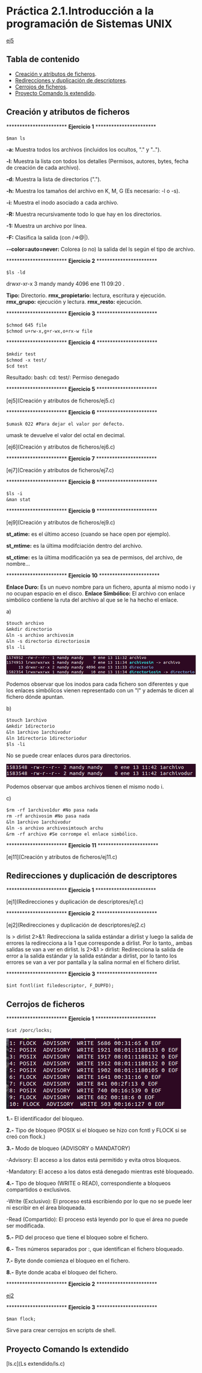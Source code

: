 # Práctica 2.1.Introducción a la programación de Sistemas UNIX


[ej5](prueba/aas.c)

## Tabla de contenido
- [Creación y atributos de ficheros](#creación-y-atributos-de-ficheros).
- [Redirecciones y duplicación de descriptores](#redirecciones-y-duplicación-de-descriptores).
- [Cerrojos de ficheros](#cerrojos-de-ficheros).
- [Proyecto Comando ls extendido](#proyecto-Comando-ls-extendido).


## Creación y atributos de ficheros

*********************** **Ejercicio 1** ***********************

<pre>
<code>$man ls
</code></pre>

**-a:** Muestra todos los archivos (incluidos los ocultos, "." y "..").

**-l:** Muestra la lista con todos los detalles (Permisos, autores, bytes, fecha de creación de cada archivo).

**-d:** Muestra la lista de directorios (".").

**-h:** Muestra los tamaños del archivo en K, M, G (Es necesario: -l o -s).

**-i:** Muestra el inodo asociado a cada archivo.

**-R:** Muestra recursivamente todo lo que hay en los directorios.

**-1:** Muestra un archivo por línea.

**-F:** Clasifica la salida (con /=>@|).

**--color=auto=never:** Colorea (o no) la salida del ls según el tipo de archivo.


*********************** **Ejercicio 2** ***********************

<pre>
<code>$ls -ld
</code></pre>

drwxr-xr-x 3 mandy mandy 4096 ene 11 09:20 .

**Tipo:** Directorio.
**rmx_propietario:** lectura, escritura y ejecución.
**rmx_grupo:** ejecución y lectura.
**rmx_resto:** ejecución.

*********************** **Ejercicio 3** ***********************

<pre>
<code>$chmod 645 file
$chmod u+rw-x,g+r-wx,o+rx-w file
</code></pre>

*********************** **Ejercicio 4** ***********************

<pre>
<code>$mkdir test
$chmod -x test/
$cd test
</code></pre>

Resultado:
bash: cd: test/: Permiso denegado

*********************** **Ejercicio 5** ***********************

[ej5](Creación y atributos de ficheros/ej5.c)

*********************** **Ejercicio 6** ***********************

<pre>
<code>$umask 022 #Para dejar el valor por defecto.
</code></pre>

umask te devuelve el valor del octal en decimal.

[ej6](Creación y atributos de ficheros/ej6.c)

*********************** **Ejercicio 7** ***********************

[ej7](Creación y atributos de ficheros/ej7.c)

*********************** **Ejercicio 8** ***********************

<pre>
<code>$ls -i
&man stat
</code></pre>

*********************** **Ejercicio 9** ***********************

[ej9](Creación y atributos de ficheros/ej9.c)

**st_atime:** es el último acceso (cuando se hace open por ejemplo).

**st_mtime:** es la última modifciación dentro del archivo.

**st_ctime:** es la última modificación ya sea de permisos, del archivo, de nombre...

*********************** **Ejercicio 10** ***********************

**Enlace Duro:** Es un nuevo nombre para un fichero, apunta al mismo nodo i y no ocupan espacio en el disco.
**Enlace Simbólico:** El archivo con enlace simbólico contiene la ruta del archivo al que se le ha hecho el enlace.

a)

<pre>
<code>$touch archivo
&mkdir directorio
&ln -s archivo archivosim
&ln -s directorio directoriosim
$ls -li
</code></pre>

![ls -s](lns.png)

Podemos observar que los inodos para cada fichero son diferentes y que los enlaces simbólicos vienen representado con un "l" y además te dicen al fichero dónde apuntan.

b)

<pre>
<code>$touch 1archivo
&mkdir 1directorio
&ln 1archivo 1archivodur
&ln 1directorio 1directoriodur
$ls -li
</code></pre>

No se puede crear enlaces duros para directorios.

![ls](ln.png)

Podemos observar que ambos archivos tienen el mismo nodo i.

c)

<pre>
<code>$rm -rf 1archivo1dur #No pasa nada
rm -rf archivosim #No pasa nada
&ln 1archivo 1archivodur
&ln -s archivo archivosimtouch archu
&rm -rf archivo #Se corrompe el enlace simbólico.
</code></pre>

*********************** **Ejercicio 11** ***********************

[ej11](Creación y atributos de ficheros/ej11.c)

## Redirecciones y duplicación de descriptores

*********************** **Ejercicio 1** ***********************

[ej1](Redirecciones y duplicación de descriptores/ej1.c)

*********************** **Ejercicio 2** ***********************

[ej2](Redirecciones y duplicación de descriptores/ej2.c)

ls > dirlist 2>&1: Redirecciona la salida estándar a dirlist y luego la salida de errores la redirecciona a la 1 que corresponde a dirlist. Por lo tanto,, ambas salidas se van a ver en dirlist.
ls 2>&1 > dirlist: Redirecciona la salida de error a la salida estándar y la salida estándar a dirlist, por lo tanto los errores se van a ver por pantalla y la salina normal en el fichero dirlist.

*********************** **Ejercicio  3** ***********************

<pre>
<code>$int fcntl(int filedescriptor, F_DUPFD);
</code></pre>


## Cerrojos de ficheros

*********************** **Ejercicio 1** ***********************

<pre>
<code>$cat /porc/locks;
</code></pre>

![/proc/locks](locks.png)

**1.-** El identificador del bloqueo.

**2.-** Tipo de bloqueo (POSIX si el bloqueo se hizo con fcntl y FLOCK si se creó con flock.)

**3.-** Modo de bloqueo (ADVISORY o MANDATORY)

  -Advisory: El acceso a los datos está permitido y evita otros bloqueos.

  -Mandatory: El acceso a los datos está denegado mientras esté bloqueado.

**4.-** Tipo de bloqueo (WRITE o READ), correspondiente a bloqueos compartidos o exclusivos.

  -Write (Exclusivo): El proceso está escribiendo por lo que no se puede leer ni escribir en el área bloqueada.

  -Read (Compartido): El proceso está leyendo por lo que el área no puede ser modificada.

**5.-** PID del proceso que tiene el bloqueo sobre el fichero.

**6.-** Tres números separados por :, que identifican el fichero bloqueado.

**7.-** Byte donde comienza el bloqueo en el fichero.

**8.-** Byte donde acaba el bloqueo del fichero.

*********************** **Ejercicio 2** ***********************

[ej2](Cerrojos_de_ficheros/ej2.c)

*********************** **Ejercicio 3** ***********************

<pre>
<code>$man flock;
</code></pre>

Sirve para crear cerrojos en scripts de shell.

## Proyecto Comando ls extendido

[ls.c](Ls extendido/ls.c)
